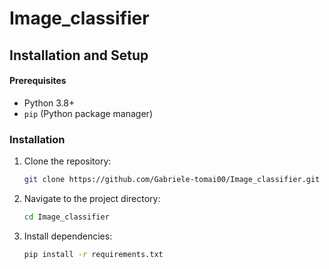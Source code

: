 # Image_classifier


## Installation and Setup

#### Prerequisites
- Python 3.8+
- `pip` (Python package manager)

### Installation
1. Clone the repository:
    ```bash
    git clone https://github.com/Gabriele-tomai00/Image_classifier.git
2. Navigate to the project directory:
    ```bash
    cd Image_classifier
3. Install dependencies:
    ```bash
    pip install -r requirements.txt

